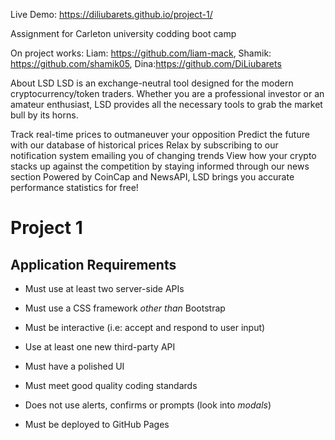 Live Demo: https://diliubarets.github.io/project-1/

Assignment for Carleton university codding boot camp 

On project works:
Liam: https://github.com/liam-mack, 
Shamik: https://github.com/shamik05, 
Dina:https://github.com/DiLiubarets


About LSD
LSD is an exchange-neutral tool designed for the modern cryptocurrency/token traders. Whether you are a professional investor or an amateur enthusiast, LSD provides all the necessary tools to grab the market bull by its horns.

 Track real-time prices to outmaneuver your opposition
 Predict the future with our database of historical prices
 Relax by subscribing to our notification system emailing you of changing trends
 View how your crypto stacks up against the competition by staying informed through our news section
Powered by CoinCap and NewsAPI, LSD brings you accurate performance statistics for free!

# Project 1

## Application Requirements

* Must use at least two server-side APIs

* Must use a CSS framework _other than_ Bootstrap

* Must be interactive (i.e: accept and respond to user input)

* Use at least one new third-party API

* Must have a polished UI

* Must meet good quality coding standards

* Does not use alerts, confirms or prompts (look into _modals_)

* Must be deployed to GitHub Pages
